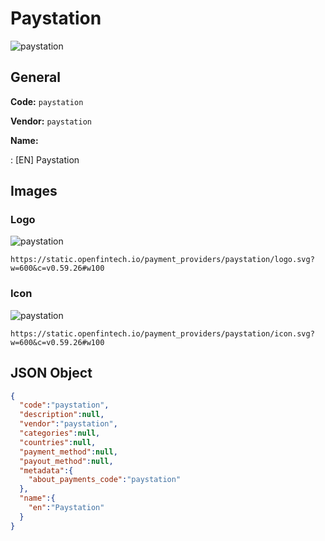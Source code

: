 
# Paystation 
![paystation](https://static.openfintech.io/payment_providers/paystation/logo.svg?w=600&c=v0.59.26#w100)  

## General 
 
**Code:** `paystation` 
 
**Vendor:** `paystation` 
 
**Name:**  
 
:	[EN] Paystation  

## Images 

### Logo 
 
![paystation](https://static.openfintech.io/payment_providers/paystation/logo.svg?w=600&c=v0.59.26#w100)  

```
https://static.openfintech.io/payment_providers/paystation/logo.svg?w=600&c=v0.59.26#w100
```  

### Icon 
 
![paystation](https://static.openfintech.io/payment_providers/paystation/icon.svg?w=600&c=v0.59.26#w100)  

```
https://static.openfintech.io/payment_providers/paystation/icon.svg?w=600&c=v0.59.26#w100
```  

## JSON Object 

```json
{
  "code":"paystation",
  "description":null,
  "vendor":"paystation",
  "categories":null,
  "countries":null,
  "payment_method":null,
  "payout_method":null,
  "metadata":{
    "about_payments_code":"paystation"
  },
  "name":{
    "en":"Paystation"
  }
}
```  
